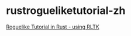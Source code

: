 # rustrogueliketutorial-zh


[Roguelike Tutorial in Rust - using RLTK](https://github.com/amethyst/rustrogueliketutorial)